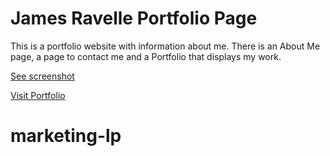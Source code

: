 # James Ravelle Portfolio Page 

This is a portfolio website with information about me. There is an About Me page, a page to contact me and a Portfolio that displays my work.

[See screenshot](https://jamesravelle.github.io/images/screenshot.png)

[Visit Portfolio](https://jamesravelle.github.io/)

# marketing-lp
